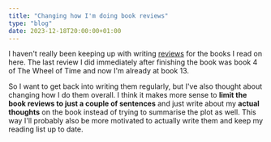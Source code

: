 ```yaml
---
title: "Changing how I'm doing book reviews"
type: "blog"
date: 2023-12-18T20:00:00+01:00
---
```


I haven't really been keeping up with writing [reviews](/reading) for the books I read on here. The last review I did immediately after finishing the book was book 4 of The Wheel of Time and now I'm already at book 13.

<!--more-->

So I want to get back into writing them regularly, but I've also thought about changing how I do them overall. I think it makes more sense to **limit the book reviews to just a couple of sentences** and just write about my **actual thoughts** on the book instead of trying to summarise the plot as well. This way I'll probably also be more motivated to actually write them and keep my reading list up to date.